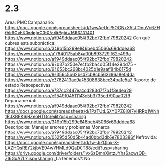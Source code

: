 # 2.3

Area: PMC
Campanario: https://docs.google.com/spreadsheets/d/1wwAeUnP5OGNxX5tJfOnuVc6ZHfhk8GxhK3ndpjoG3t0/edit#gid=1656331401
https://www.notion.so/a5949ddaac054f92bc72fbb179820242 
Con qué cubres esta subpráctica: https://www.notion.so/349b15b299e846beb45066c69dddea68 
https://www.notion.so/a17640175ab84a00b893729ff62c499a 
https://www.notion.so/a5949ddaac054f92bc72fbb179820242 
https://www.notion.so/93b37b250e7e4fb2ba4d05f44e294d75 -
https://www.notion.so/94653bc268bc4025b1e9aaff84b6175d 
https://www.notion.so/9e356c5b62be47cb8cb563696a8e04da 
https://www.notion.so/c2762413ae9a45308638bcc34ba1e5a7 
Reporte de estado
Retrospectivas  
https://www.notion.so/e737cc2447ea4cd283d7f7b4f3e4ea29 
https://www.notion.so/e9549f04511143c5b3735cd790aa02f9 
Departamental: https://www.notion.so/a5949ddaac054f92bc72fbb179820242 
https://docs.google.com/spreadsheets/d/1PzTUtLSXY0PZ8IQI7yHRRp1WNh1RJXBEK6jNZeoHTGc/edit?usp=sharing
https://www.notion.so/349b15b299e846beb45066c69dddea68 
Descripción: Manejar errores y problemas
Monarca: https://www.notion.so/a5949ddaac054f92bc72fbb179820242 
https://www.notion.so/06295d50d5b44ad0bbd3db5e7803386f 
Nefrovida: https://docs.google.com/spreadsheets/d/1w-JjZQIob-X-LAZHQsREY2kjbVE94wVHMLd9QaDCT88/edit?usp=sharing
https://drive.google.com/drive/folders/1vx6zDmnXintzJYhs6acwsQB-Zl6GuA7L?usp=sharing
¿La tenemos?: No